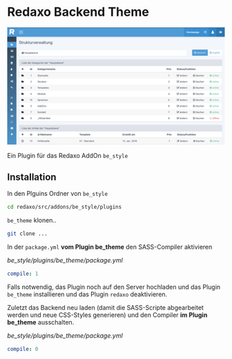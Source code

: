 # Redaxo Backend Theme

![Screenshot](be_theme.png)

Ein Plugin für das Redaxo AddOn `be_style`

## Installation

In den Plguins Ordner von `be_style`

```sh
cd redaxo/src/addons/be_style/plugins
```

`be_theme` klonen..
```sh
git clone ...
```

In der `package.yml` **vom Plugin be_theme** den SASS-Compiler aktivieren

*be_style/plugins/be_theme/package.yml*
```yaml
compile: 1
```

Falls notwendig, das Plugin noch auf den Server hochladen und das Plugin `be_theme` installieren und das Plugin `redaxo` deaktivieren. 

Zuletzt das Backend neu laden (damit die SASS-Scripte abgearbeitet werden und neue CSS-Styles generieren) und den Compiler **im Plugin be_theme** ausschalten.

*be_style/plugins/be_theme/package.yml*
```yaml
compile: 0
```
